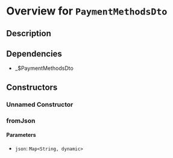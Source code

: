 # Overview for `PaymentMethodsDto`

## Description



## Dependencies

- _$PaymentMethodsDto

## Constructors

### Unnamed Constructor


### fromJson


#### Parameters

- `json`: `Map<String, dynamic>`
